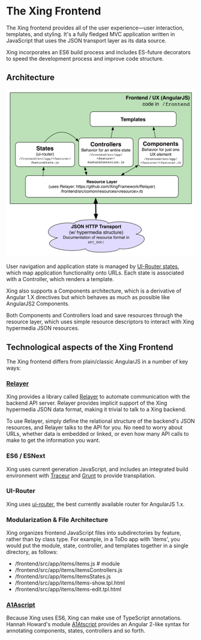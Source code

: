 # The Xing Frontend

The Xing frontend provides all of the user experience&mdash;user interaction, templates, and styling. It's a fully fledged MVC application written in JavaScript that uses the JSON transport layer as its data source.

Xing incorporates an ES6 build process and includes ES-future decorators to speed the development process and improve code structure.

## Architecture

![](xing-frontend-architecture.png)

User navigation and application state is managed by [UI-Router states](https://github.com/angular-ui/ui-router), which map application functionality onto URLs. Each state is associated with a Controller, which renders a template.

Xing also supports a Components architecture, which is a derivative of Angular 1.X directives but which behaves as much as possible like AngularJS2 Components. 

Both Components and Controllers load and save resources through the resource layer, which uses simple resource descriptors to interact with Xing hypermedia JSON resources.

## Technological aspects of the Xing Frontend

The Xing frontend differs from plain/classic AngularJS in a number of key ways:

### [Relayer](https://github.com/XingFramework/Relayer)

Xing provides a library called [Relayer](https://github.com/XingFramework/Relayer) to automate communication with the backend API server. Relayer provides implicit support of the Xing hypermedia JSON data format, making it trivial to talk to a Xing backend. 

To use Relayer, simply define the relational structure of the backend's JSON resources, and Relayer talks to the API for you. No need to worry about URLs, whether data is embedded or linked, or even how many API calls to make to get the information you want.

### ES6 / ESNext

Xing uses current generation JavaScript, and includes an integrated build environment with [Traceur](https://github.com/google/traceur-compiler) and [Grunt](https://gruntjs.io) to provide transpilation.

### UI-Router

Xing uses [ui-router](https://github.com/angular-ui/ui-router), the best currently available router for AngularJS 1.x. 

### Modularization & File Architecture

Xing organizes frontend JavaScript files into subdirectories by feature, rather than by class type. For example, in a ToDo app with 'items', you would put the module, state, controller, and templates together in a single directory, as follows:

* /frontend/src/app/items/items.js   # module
* /frontend/src/app/items/itemsControllers.js
* /frontend/src/app/items/itemsStates.js
* /frontend/src/app/items/items-show.tpl.html
* /frontend/src/app/items/items-edit.tpl.html

### [A1Ascript](https://github.com/hannahhoward/a1atscript)

Because Xing uses ES6, Xing can make use of TypeScript annotations.  Hannah Howard's module [A1Atscript](https://github.com/hannahhoward/a1atscript) provides an Angular 2-like syntax for annotating components, states, controllers and so forth.
